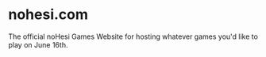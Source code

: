 # nohesi.com
The official noHesi Games Website for hosting whatever games you'd like to play on June 16th.
